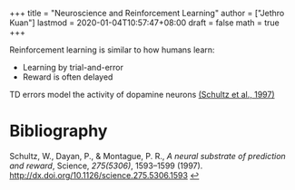 +++
title = "Neuroscience and Reinforcement Learning"
author = ["Jethro Kuan"]
lastmod = 2020-01-04T10:57:47+08:00
draft = false
math = true
+++

Reinforcement learning is similar to how humans learn:

-   Learning by trial-and-error
-   Reward is often delayed

TD errors model the activity of dopamine neurons <a id="1df216ba2adc9f4271136342d9e684a9" href="#schultz97_neural_subst_predic_rewar">(Schultz et al., 1997)</a>

# Bibliography
<a id="schultz97_neural_subst_predic_rewar" target="_blank">Schultz, W., Dayan, P., & Montague, P. R., *A neural substrate of prediction and reward*, Science, *275(5306)*, 1593–1599 (1997).  http://dx.doi.org/10.1126/science.275.5306.1593</a> [↩](#1df216ba2adc9f4271136342d9e684a9)
